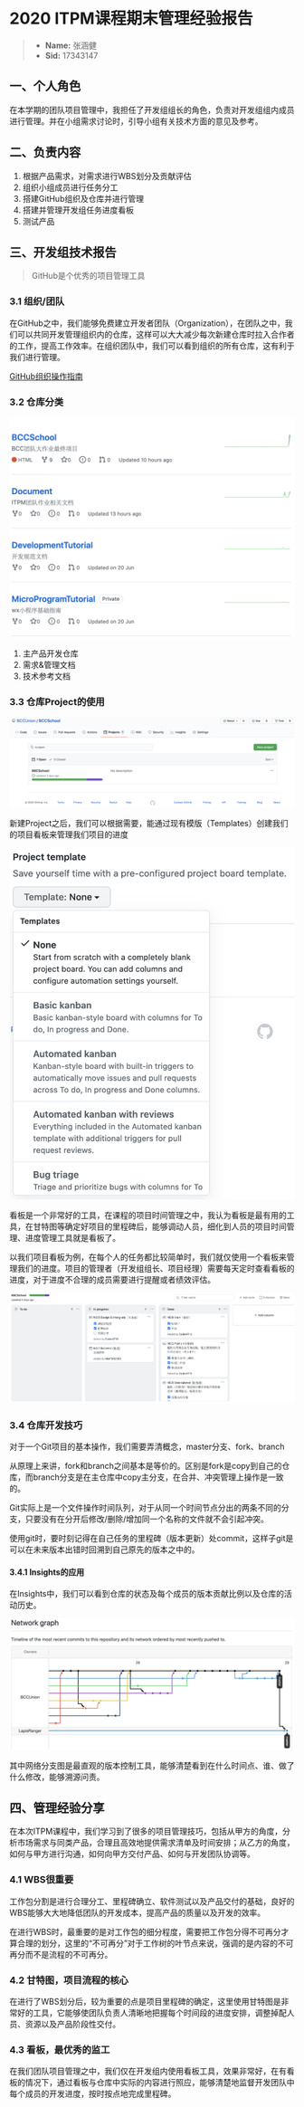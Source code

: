 # 2020 ITPM课程期末管理经验报告

> - **Name:** 张涵健
> - **Sid:** 17343147

## 一、个人角色

在本学期的团队项目管理中，我担任了开发组组长的角色，负责对开发组组内成员进行管理。并在小组需求讨论时，引导小组有关技术方面的意见及参考。

## 二、负责内容

1. 根据产品需求，对需求进行WBS划分及贡献评估
2. 组织小组成员进行任务分工
3. 搭建GitHub组织及仓库并进行管理
4. 搭建并管理开发组任务进度看板
5. 测试产品

## 三、开发组技术报告

> GitHub是个优秀的项目管理工具

### 3.1 组织/团队

在GitHub之中，我们能够免费建立开发者团队（Organization），在团队之中，我们可以共同开发管理组织内的仓库，这样可以大大减少每次新建仓库时拉入合作者的工作，提高工作效率。在组织团队中，我们可以看到组织的所有仓库，这有利于我们进行管理。


[GitHub组织操作指南](https://docs.github.com/cn/enterprise/2.20/admin/user-management/organizations-and-teams)

### 3.2 仓库分类

![1](1.png)

1. 主产品开发仓库
2. 需求&管理文档
3. 技术参考文档

### 3.3 仓库Project的使用

![2](2.png)

新建Project之后，我们可以根据需要，能通过现有模版（Templates）创建我们的项目看板来管理我们项目的进度

![3](3.png)

看板是一个非常好的工具，在课程的项目时间管理之中，我认为看板是最有用的工具，在甘特图等确定好项目的里程碑后，能够调动人员，细化到人员的项目时间管理、进度管理工具就是看板了。

以我们项目看板为例，在每个人的任务都比较简单时，我们就仅使用一个看板来管理我们的进度。项目的管理者（开发组组长、项目经理）需要每天定时查看看板的进度，对于进度不合理的成员需要进行提醒或者绩效评估。

![4](4.png)

### 3.4 仓库开发技巧

对于一个Git项目的基本操作，我们需要弄清概念，master分支、fork、branch

从原理上来讲，fork和branch之间基本是等价的。区别是fork是copy到自己的仓库，而branch分支是在主仓库中copy主分支，在合并、冲突管理上操作是一致的。

Git实际上是一个文件操作时间队列，对于从同一个时间节点分出的两条不同的分支，只要没有在分开后修改/删除/增加同一个名称的文件就不会引起冲突。

使用git时，要时刻记得在自己任务的里程碑（版本更新）处commit，这样子git是可以在未来版本出错时回溯到自己原先的版本之中的。

#### 3.4.1 Insights的应用

在Insights中，我们可以看到仓库的状态及每个成员的版本贡献比例以及仓库的活动历史。

![5](5.png)

其中网络分支图是最直观的版本控制工具，能够清楚看到在什么时间点、谁、做了什么修改，能够溯源问责。

## 四、管理经验分享

在本次ITPM课程中，我们学习到了很多的项目管理技巧，包括从甲方的角度，分析市场需求与同类产品，合理且高效地提供需求清单及时间安排；从乙方的角度，如何与甲方进行沟通，如何向甲方交付产品、如何与开发团队协调等。

### 4.1 WBS很重要

工作包分割是进行合理分工、里程碑确立、软件测试以及产品交付的基础，良好的WBS能够大大地降低团队的开发成本，提高产品的质量以及开发的效率。

在进行WBS时，最重要的是对工作包的细分程度，需要把工作包分得不可再分才算合理的划分，这里的“不可再分”对于工作树的叶节点来说，强调的是内容的不可再分而不是流程的不可再分。

### 4.2 甘特图，项目流程的核心

在进行了WBS划分后，较为重要的点是项目里程碑的确定，这里使用甘特图是非常好的工具，它能够使团队负责人清晰地把握每个时间段的进度安排，调整掉配人员、资源以及产品阶段性交付。

### 4.3 看板，最优秀的监工

在我们团队项目管理之中，我们仅在开发组内使用看板工具，效果非常好，在有看板的情况下，通过看板与仓库中实际的内容进行照应，能够清楚地监督开发团队中每个成员的开发进度，按时按点地完成里程碑。
